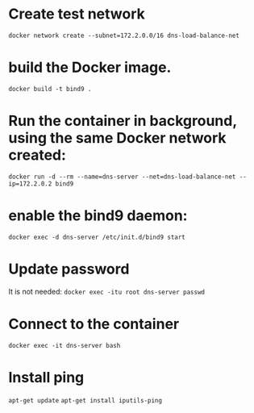 # Create test network

`docker network create --subnet=172.2.0.0/16 dns-load-balance-net`

# build the Docker image.
`docker build -t bind9 .`

# Run the container in background, using the same Docker network created:
`docker run -d --rm --name=dns-server --net=dns-load-balance-net --ip=172.2.0.2 bind9`

# enable the bind9 daemon:
`docker exec -d dns-server /etc/init.d/bind9 start`

# Update password
It is not needed: `docker exec -itu root dns-server passwd`

# Connect to the container
`docker exec -it dns-server bash`

# Install ping
`apt-get update`
`apt-get install iputils-ping`